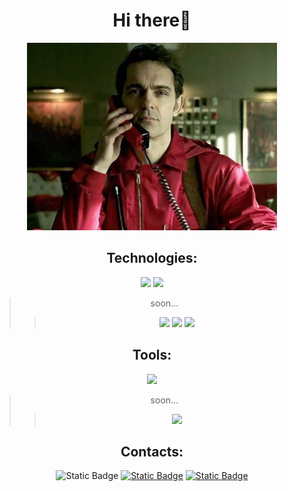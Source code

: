 <center>

# Hi there👋
<img style="height: 300px" src="images/header.jpg">

## Technologies:
<img style="height: 50px;" src="https://cdn.jsdelivr.net/gh/devicons/devicon@latest/icons/html5/html5-original.svg">
<img style="height: 50px;" src="https://cdn.jsdelivr.net/gh/devicons/devicon@latest/icons/css3/css3-original.svg">

> soon...
>><img style="height: 50px;" src="https://cdn.jsdelivr.net/gh/devicons/devicon@latest/icons/javascript/javascript-original.svg">
>><img style="height: 50px;" src="https://cdn.jsdelivr.net/gh/devicons/devicon@latest/icons/react/react-original.svg">
>><img style="height: 50px;" src="https://cdn.jsdelivr.net/gh/devicons/devicon@latest/icons/typescript/typescript-original.svg" />

## Tools:

<img style="height: 50px;" src="https://cdn.jsdelivr.net/gh/devicons/devicon@latest/icons/figma/figma-original.svg" />

> soon...
>><img style="height: 50px;" src="https://cdn.jsdelivr.net/gh/devicons/devicon@latest/icons/photoshop/photoshop-original.svg" />

## Contacts:
<img alt="Static Badge" src="https://img.shields.io/badge/vlimovs-blue?style=for-the-badge&logo=Discord&logoColor=white">
<a href="https://t.me/deo_royalty"><img alt="Static Badge" src="https://img.shields.io/badge/Telegram-blue?style=for-the-badge&logo=Telegram&logoColor=white&link=vlimovs.t.me"></a>
<a href="mailto:limonytchannel@gmail.com"><img alt="Static Badge" src="https://img.shields.io/badge/Gmail-red?style=for-the-badge&logo=gmail&logoColor=white"></a>
</center>
